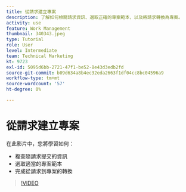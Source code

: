 ```yaml
---
title: 從請求建立專案
description: 了解如何檢閱請求資訊、選取正確的專案範本，以及將請求轉換為專案。
activity: use
feature: Work Management
thumbnail: 340343.jpeg
type: Tutorial
role: User
level: Intermediate
team: Technical Marketing
kt: 9723
exl-id: 5095d6bb-2721-47f1-be52-8e43d3edb2fd
source-git-commit: b09d634a8b4ec32eda2663f1df04cc8bc04596a9
workflow-type: tm+mt
source-wordcount: '57'
ht-degree: 0%

---
```


# 從請求建立專案

在此影片中，您將學習如何：

* 複查隨請求提交的資訊
* 選取適當的專案範本
* 完成從請求到專案的轉換

>[!VIDEO](https://video.tv.adobe.com/v/340343/?quality=12)

